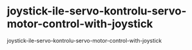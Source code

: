 # joystick-ile-servo-kontrolu-servo-motor-control-with-joystick
joystick-ile-servo-kontrolu-servo-motor-control-with-joystick

